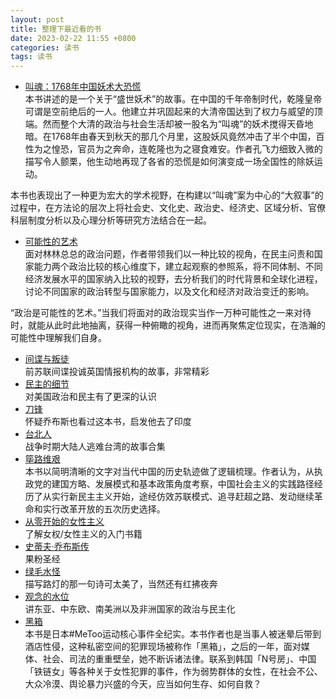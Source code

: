 ```yaml
---
layout: post
title: 整理下最近看的书
date: 2023-02-22 11:55 +0800
categories: 读书
tags: 读书
---
```

- [叫魂：1768年中国妖术大恐慌](https://book.douban.com/subject/25912076/)<br>
本书讲述的是一个关于“盛世妖术”的故事。在中国的千年帝制时代，乾隆皇帝可谓是空前绝后的一人。他建立并巩固起来的大清帝国达到了权力与威望的顶端。然而整个大清的政治与社会生活却被一股名为“叫魂”的妖术搅得天昏地暗。在1768年由春天到秋天的那几个月里，这股妖风竟然冲击了半个中国，百性为之惶恐，官员为之奔命，连乾隆也为之寝食难安。作者孔飞力细致入微的描写令人颤栗，他生动地再现了各省的恐慌是如何演变成一场全国性的除妖运动。<br>

本书也表现出了一种更为宏大的学术视野，在构建以“叫魂”案为中心的“大叙事”的过程中，在方法论的层次上将社会史、文化史、政治史、经济史、区域分析、官僚科层制度分析以及心理分析等研究方法结合在一起。<br>
- [可能性的艺术](https://book.douban.com/subject/35819419/)<br>
面对林林总总的政治问题，作者带领我们以一种比较的视角，在民主问责和国家能力两个政治比较的核心维度下，建立起观察的参照系，将不同体制、不同经济发展水平的国家纳入比较的视野，去分析我们的时代背景和全球化进程，讨论不同国家的政治转型与国家能力，以及文化和经济对政治变迁的影响。<br>

“政治是可能性的艺术。”当我们将面对的政治现实当作一万种可能性之一来对待时，就能从此时此地抽离，获得一种俯瞰的视角，进而再聚焦定位现实，在浩瀚的可能性中理解我们自身。<br>
- [间谍与叛徒](https://book.douban.com/subject/35130747/)<br>
前苏联间谍投诚英国情报机构的故事，非常精彩<br>
- [民主的细节](https://book.douban.com/subject/3813669/)<br>
对美国政治和民主有了更深的认识<br>
- [刀锋](https://book.douban.com/subject/2035162/)<br>
怀疑乔布斯也看过这本书，启发他去了印度<br>
- [台北人](https://book.douban.com/subject/5337248/)<br>
战争时期大陆人逃难台湾的故事合集<br>
- [筚路维艰](https://book.douban.com/subject/26171466/)<br>
本书以简明清晰的文字对当代中国的历史轨迹做了逻辑梳理。作者认为，从执政党的建国方略、发展模式和基本政策角度考察，中国社会主义的实践路径经历了从实行新民主主义开始，途经仿效苏联模式、追寻赶超之路、发动继续革命和实行改革开放的五次历史选择。<br>
- [从零开始的女性主义](https://book.douban.com/subject/35523099/)<br>
了解女权/女性主义的入门书籍<br>
- [史蒂夫·乔布斯传](https://book.douban.com/subject/25810506/)<br>
果粉圣经<br>
- [绿毛水怪](https://book.douban.com/subject/30163860/)<br>
 描写路灯的那一句诗可太美了，当然还有红拂夜奔<br>
- [观念的水位](https://book.douban.com/subject/20463108/)<br>
讲东亚、中东欧、南美洲以及非洲国家的政治与民主化<br>
- [黑箱](https://book.douban.com/subject/30484795/)<br>
本书是日本#MeToo运动核心事件全纪实。本书作者也是当事人被迷晕后带到酒店性侵，这种私密空间的犯罪现场被称作「黑箱」，之后的一年，面对媒体、社会、司法的重重壁垒，她不断诉诸法律。联系到韩国「N号房」、中国「铁链女」等各种关于女性犯罪的事件，作为弱势群体的女性，在社会不公、大众冷漠、舆论暴力兴盛的今天，应当如何生存、如何自救？<br>
